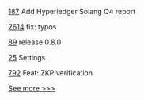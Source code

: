 
[187](https://github.com/hyperledger/toc/pull/187) Add Hyperledger Solang Q4 report

[2614](https://github.com/hyperledger/aries-cloudagent-python/pull/2614) fix: typos

[89](https://github.com/hyperledger-labs/acapy-java-client/pull/89) release 0.8.0

[25](https://github.com/hyperledger/anoncreds-tex/pull/25) Settings

[792](https://github.com/hyperledger-labs/open-enterprise-agent/pull/792) Feat: ZKP verification


[See more >>>](https://start-here.hyperledger.org/pull-requests)
